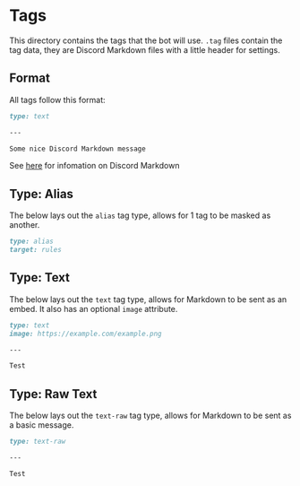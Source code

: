 # Tags
This directory contains the tags that the bot will use. `.tag` files contain the tag data, they are Discord Markdown files with a little header for settings.

## Format
All tags follow this format:
```markdown
type: text

---

Some nice Discord Markdown message
```
See [here](https://support.discord.com/hc/en-us/articles/210298617-Markdown-Text-101-Chat-Formatting-Bold-Italic-Underline-) for infomation on Discord Markdown

## Type: Alias
The below lays out the `alias` tag type, allows for 1 tag to be masked as another.
```markdown
type: alias
target: rules
```

## Type: Text
The below lays out the `text` tag type, allows for Markdown to be sent as an embed. It also has an optional `image` attribute.
```markdown
type: text
image: https://example.com/example.png

---

Test
```

## Type: Raw Text 
The below lays out the `text-raw` tag type, allows for Markdown to be sent as a basic message.
```markdown
type: text-raw

---

Test
```
